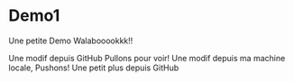 # Demo1
Une petite Demo
Walabooookkk!!

Une modif depuis GitHub Pullons pour voir!
Une modif depuis ma machine locale, Pushons! Une petit plus depuis GitHub
